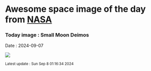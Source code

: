 
# Awesome space image of the day from [NASA](https://api.nasa.gov/)

### Today image : Small Moon Deimos
Date : 2024-09-07

![](https://apod.nasa.gov/apod/image/2409/PIA11826_c.jpg)

<small>Latest update : Sun Sep  8 01:16:34 2024</small>
        